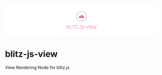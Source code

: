 [![blitz.js](/banner.png)](https://github.com/nexus-devs)

##  

# blitz-js-view
View Rendering Node for blitz.js
